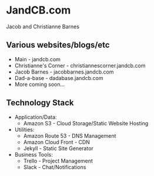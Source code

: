 # JandCB.com 
Jacob and Christianne Barnes

## Various websites/blogs/etc 

* Main - jandcb.com
* Christianne's Corner - christiannescorner.jandcb.com
* Jacob Barnes - jacobbarnes.jandcb.com
* Dad-a-base - dadabase.jandcb.com
* More coming soon...

## Technology Stack
* Application/Data:
  * Amazon S3 - Cloud Storage/Static Website Hosting
* Utilities:
  * Amazon Route 53 - DNS Management
  * Amazon Cloud Front - CDN
  * Jekyll - Static Site Generator
* Business Tools:
  * Trello - Project Management
  * Slack - Chat/Notifications